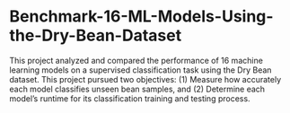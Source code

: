 # Benchmark-16-ML-Models-Using-the-Dry-Bean-Dataset
This project analyzed and compared the performance of 16 machine learning models on a supervised classification task using the Dry Bean dataset. This project pursued two objectives: (1) Measure how accurately each model classifies unseen bean samples, and (2) Determine each model’s runtime for its classification training and testing process.
